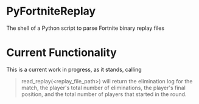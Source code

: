 # PyFortniteReplay
The shell of a Python script to parse Fortnite binary replay files

# Current Functionality

This is a current work in progress, as it stands, calling 
> read_replay(<replay_file_path>)
will return the elimination log for the match, the player's total number of eliminations, the player's final position, and the total number of players that started in the round.
